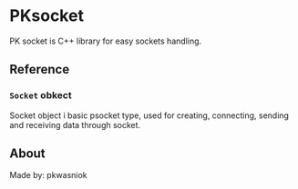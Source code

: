 # PKsocket
PK socket is C++ library for easy sockets handling.

## Reference
### `Socket` obkect
Socket object i basic psocket type, used for creating, connecting, sending and receiving data through socket.

## About
Made by: pkwasniok